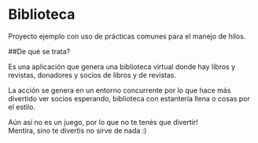 Biblioteca
=============================

Proyecto ejemplo con uso de prácticas comunes para el manejo de hilos.  

##De qué se trata?

Es una aplicación que genera una biblioteca virtual donde hay libros y revistas, donadores y socios de libros y de revistas.

La acción se genera en un entorno concurrente por lo que hace más divertido ver socios esperando, biblioteca con estantería llena o cosas por el estilo.

Aún así no es un juego, por lo que no te tenés que divertir!  
Mentira, sino te divertis no sirve de nada :)
